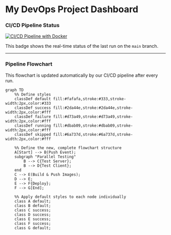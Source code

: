 # My DevOps Project Dashboard

### CI/CD Pipeline Status

[![CI/CD Pipeline with Docker](https://github.com/user73730102/code-snippet/actions/workflows/node.js.yml/badge.svg)](https://github.com/user73730102/code-snippet/actions/workflows/node.js.yml)

This badge shows the real-time status of the last run on the `main` branch.

---

### Pipeline Flowchart

This flowchart is updated automatically by our CI/CD pipeline after every run.

```mermaid
graph TD
    %% Define styles
    classDef default fill:#fafafa,stroke:#333,stroke-width:2px,color:#333
    classDef success fill:#2da44e,stroke:#2da44e,stroke-width:2px,color:#fff
    classDef failure fill:#d73a49,stroke:#d73a49,stroke-width:2px,color:#fff
    classDef running fill:#dbab09,stroke:#dbab09,stroke-width:2px,color:#fff
    classDef skipped fill:#6a737d,stroke:#6a737d,stroke-width:2px,color:#fff

    %% Define the new, complete flowchart structure
    A[Start] --> B(Push Event);
    subgraph "Parallel Testing"
        B --> C{Test Server};
        B --> D{Test Client};
    end
    C --> E(Build & Push Images);
    D --> E;
    E --> F{Deploy};
    F --> G[End];

    %% Apply default styles to each node individually
    class A default;
    class B default;
    class C success;
    class D success;
    class E success;
    class F success;
    class G default;
```
